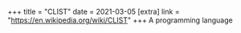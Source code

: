 +++
title = "CLIST"
date = 2021-03-05
[extra]
link = "https://en.wikipedia.org/wiki/CLIST"
+++
A programming language

